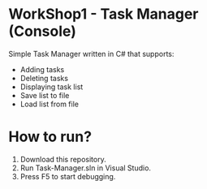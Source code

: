 # WorkShop1 - Task Manager (Console)

Simple Task Manager written in C# that supports:

* Adding tasks
* Deleting tasks
* Displaying task list
* Save list to file 
* Load list from file

# How to run?
1. Download this repository.
2. Run Task-Manager.sln in Visual Studio.
3. Press F5 to start debugging.
